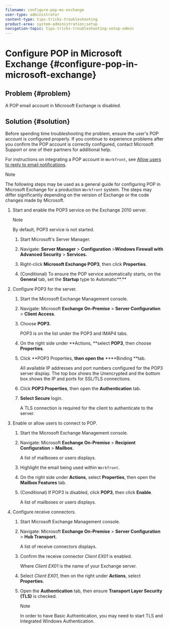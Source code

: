 ```yaml
---
filename: configure-pop-ms-exchange
user-type: administrator
content-type: tips-tricks-troubleshooting
product-area: system-administration;setup
navigation-topic: tips-tricks-troubleshooting-setup-admin
---
```





# Configure POP in Microsoft Exchange {#configure-pop-in-microsoft-exchange}



## Problem {#problem}

A POP email account in Microsoft Exchange is disabled.


## Solution {#solution}

Before spending time troubleshooting the problem, ensure the user's POP account is configured properly. If you continue to experience problems after you confirm the POP account is correctly configured, contact Microsoft Support or one of their partners for additional help.


For instructions on integrating a POP account in `Workfront`, see [Allow users to reply to email notifications](allow-users-reply-to-email-notifications.md).


>[!NOTE]
>
>The following steps may be used as a general guide for configuring POP in Microsoft Exchange for a production `Workfront` system. The steps may differ significantly depending on the version of Exchange or the code changes made by Microsoft.





1. Start and enable the POP3 service on the Exchange 2010 server.   


   >[!NOTE]
   >
   >By default, POP3 service is not started.



    
    
    1. Start Microsoft's Server Manager.
    1. Navigate:&nbsp;**Server Manager** > **Configuration** >**Windows Firewall with Advanced Security** > **Services.**
    
    1. Right-click **Microsoft Exchange POP3**, then click&nbsp;**Properties**.
    
    1. (Conditional) To ensure the POP service automatically starts, on the **General** tab, set the **Startup** type to Automatic**.**
    
    
    

1. Configure POP3 for the server.  

    
    
    1. Start the Microsoft Exchange Management console.
    1. Navigate: Microsoft **Exchange On-Premise** > **Server Configuration** > **Client Access**.
    
    1. Choose&nbsp;**POP3.**
    
    
       POP3 is on the list under the POP3 and IMAP4 tabs.  

    
    1. On&nbsp;the right side under **Actions, **select&nbsp;**POP3**, then choose **Properties**.
    
    1. Click&nbsp;**POP3 Properties, **then open the**&nbsp;****Binding **tab.
    
    
       All available IP addresses and port numbers configured for the POP3 server display. The top box shows the Unencrypted and the bottom box shows the IP and ports for SSL/TLS connections.
    
    1. Click **POP3 Properties**, then open the **Authentication** tab.
    
    1. **Select Secure** login.
    
    
       A TLS connection is required for the client to authenticate to the server.
    
    
    

1. Enable or allow users to connect to POP.  

    
    
    1. Start the Microsoft&nbsp;Exchange&nbsp;Management console.
    1. Navigate: Microsoft **Exchange On-Premise** > **Recipient Configuration** > **Mailbox.**
    
    
       A list of mailboxes or users displays.
    
    1. Highlight the email being used within `Workfront`.
    1. On the right side under **Actions**, select **Properties**, then open the **Mailbox Features** tab.
    
    1. (Conditional) If POP3 is disabled, click **POP3**, then click **Enable**.
    
    
       A list of mailboxes or users displays.
    
    
    

1. Configure receive connectors.  

    
    
    1. Start Microsoft Exchange&nbsp;Management console.
    1. Navigate: Microsoft **Exchange On-Premise** > **Server Configuration** > **Hub Transport.**
    
    
       A list of receive connectors displays.
    
    1. Confirm the receive connector *Client* *EX01* is enabled.
    
    
       Where *Client*&nbsp;*EX01* is the name of your Exchange server.
    
    1. Select&nbsp;*Client EX01*, then on the right under **Actions**, select **Properties.**
    
    1. Open the **Authentication** tab, then ensure **Transport Layer Security (TLS)** is checked.
    
    
       >[!NOTE]
       >
       >In order to have Basic Authentication, you may need to start TLS and Integrated Windows Authentication.
    
    
    
    
    



